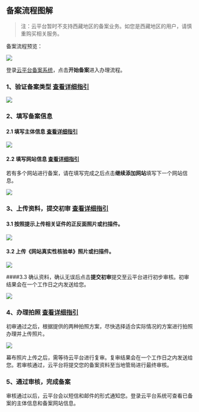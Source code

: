 ## 备案流程图解

> 注：云平台暂时不支持西藏地区的备案业务。如您是西藏地区的用户，请慎重购买相关服务。


备案流程预览：

![](https://mc.qcloudimg.com/static/img/71e8777f2af84b23952bf0910c760ea5/111.jpg)


登录[云平台备案系统](http://tce.fsphere.cn/product/ba)，点击**开始备案**进入办理流程。

### 1、验证备案类型  [查看详细指引]()

![](http://i.imgur.com/GFpvnkl.png)

### 2、填写备案信息

#### 2.1 填写主体信息 [查看详细指引]()

![](http://i.imgur.com/lxTRmT5.jpg)

#### 2.2 填写网站信息 [查看详细指引]()

若有多个网站进行备案，请在填写完成之后点击**继续添加网站**填写下一个网站信息。

![](http://i.imgur.com/za5Hbas.jpg)

### 3、上传资料，提交初审 [查看详细指引]()

#### 3.1 按照提示上传相关证件的正反面照片或扫描件。

![](https://mc.qcloudimg.com/static/img/f0b8851fa0810c0ec43f82c6d28aed1f/buhuo.jpg)

#### 3.2 上传《网站真实性核验单》照片或扫描件。

![](https://mc.qcloudimg.com/static/img/9bf4fbc9db44b9495acdf5dd3baf67a6/buhuo2.jpg)

####3.3 确认资料，确认无误后点击**提交初审**提交至云平台进行初步审核。初审结果会在一个工作日之内发送给您。

![](http://i.imgur.com/WNPefYY.jpg)

### 4、办理拍照 [查看详细指引]()

初审通过之后，根据提供的两种拍照方案，尽快选择适合实际情况的方案进行拍照办理并上传照片。

![](https://mc.qcloudimg.com/static/img/f81b53b6a30adc01a16d9bd1b87eeaa2/7+%281%29.jpg)

幕布照片上传之后，需等待云平台进行复审。复审结果会在一个工作日之内发送给您。若审核通过，云平台将提交您的备案资料至当地管局进行最终审核。

### 5、通过审核，完成备案

审核通过以后，云平台会以短信和邮件的形式通知您。登录云平台系统可查看已备案的主体信息和备案网站信息。




